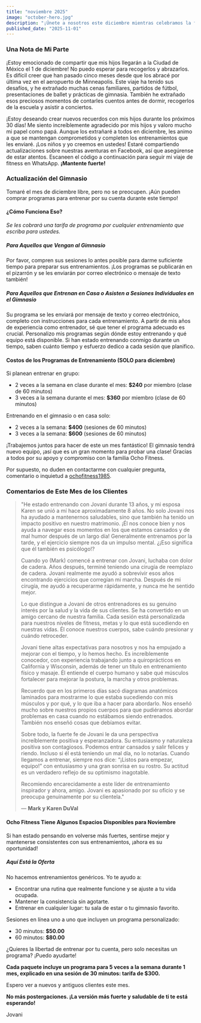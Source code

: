 ```yaml
---
title: "noviembre 2025"
image: "october-hero.jpg"
description: "¡Únete a nosotros este diciembre mientras celebramos la familia y el fitness! Estoy emocionado de compartir que mis hijos llegarán pronto a la Ciudad de México, y aunque tomaré un descanso del gimnasio este mes, estoy aquí para apoyar tu viaje de fitness con programas de entrenamiento personalizados. Ya sea que estés entrenando en casa o en el gimnasio, ¡mantengámonos comprometidos juntos! Además, escucha comentarios inspiradores de nuestros clientes y descubre nuevas oportunidades para fortalecer tu salud. No te lo pierdas—¡hagamos de este un mes fantástico!"
published_date: "2025-11-01"
---
```


### Una Nota de Mi Parte

¡Estoy emocionado de compartir que mis hijos llegarán a la Ciudad de México el 1 de diciembre! No puedo esperar para recogerlos y abrazarlos. Es difícil creer que han pasado cinco meses desde que los abracé por última vez en el aeropuerto de Minneapolis. Este viaje ha tenido sus desafíos, y he extrañado muchas cenas familiares, partidos de fútbol, presentaciones de ballet y prácticas de gimnasia. También he extrañado esos preciosos momentos de contarles cuentos antes de dormir, recogerlos de la escuela y asistir a conciertos.

¡Estoy deseando crear nuevos recuerdos con mis hijos durante los próximos 30 días! Me siento increíblemente agradecido por mis hijos y valoro mucho mi papel como papá. Aunque los extrañaré a todos en diciembre, les animo a que se mantengan comprometidos y completen los entrenamientos que les enviaré. ¡Los niños y yo creemos en ustedes! Estaré compartiendo actualizaciones sobre nuestras aventuras en Facebook, así que asegúrense de estar atentos. Escaneen el código a continuación para seguir mi viaje de fitness en WhatsApp. **¡Mantente fuerte!**

### Actualización del Gimnasio

Tomaré el mes de diciembre libre, pero no se preocupen. ¡Aún pueden comprar programas para entrenar por su cuenta durante este tiempo!

#### ¿Cómo Funciona Eso?

*Se les cobrará una tarifa de programa por cualquier entrenamiento que escriba para ustedes.*

##### Para Aquellos que Vengan al Gimnasio

Por favor, compren sus sesiones lo antes posible para darme suficiente tiempo para preparar sus entrenamientos. ¡Los programas se publicarán en el pizarrón y se les enviarán por correo electrónico o mensaje de texto también!

##### Para Aquellos que Entrenan en Casa o Asisten a Sesiones Individuales en el Gimnasio

Su programa se les enviará por mensaje de texto y correo electrónico, completo con instrucciones para cada entrenamiento. A partir de mis años de experiencia como entrenador, sé que tener el programa adecuado es crucial. Personalizo mis programas según dónde estoy entrenando y qué equipo está disponible. Si han estado entrenando conmigo durante un tiempo, saben cuánto tiempo y esfuerzo dedico a cada sesión que planifico.

#### Costos de los Programas de Entrenamiento (SOLO para diciembre)

Si planean entrenar en grupo:

-   2 veces a la semana en clase durante el mes: **$240** por miembro (clase de 60 minutos)
-   3 veces a la semana durante el mes: **$360** por miembro (clase de 60 minutos)

Entrenando en el gimnasio o en casa solo:

-   2 veces a la semana: **$400** (sesiones de 60 minutos)
-   3 veces a la semana: **$600** (sesiones de 60 minutos)

¡Trabajemos juntos para hacer de este un mes fantástico! El gimnasio tendrá nuevo equipo, ¡así que es un gran momento para probar una clase! Gracias a todos por su apoyo y compromiso con la familia Ocho Fitness.

Por supuesto, no duden en contactarme con cualquier pregunta, comentario o inquietud a [ochofitness1985](mailto:ochofitness1985@gmail.com).

### Comentarios de Este Mes de los Clientes

<blockquote>
"He estado entrenando con Jovani durante 13 años, y mi esposa Karen se unió a mí hace aproximadamente 8 años. No solo Jovani nos ha ayudado a mantenernos saludables, sino que también ha tenido un impacto positivo en nuestro matrimonio. ¡Él nos conoce bien y nos ayuda a navegar esos momentos en los que estamos cansados y de mal humor después de un largo día! Generalmente entrenamos por la tarde, y el ejercicio siempre nos da un impulso mental. ¿¡Eso significa que él también es psicólogo!?

Cuando yo (Mark) comencé a entrenar con Jovani, luchaba con dolor de cadera. Años después, terminé teniendo una cirugía de reemplazo de cadera. Jovani realmente me ayudó a sobrevivir esos años encontrando ejercicios que corregían mi marcha. Después de mi cirugía, me ayudó a recuperarme rápidamente, y nunca me he sentido mejor.

Lo que distingue a Jovani de otros entrenadores es su genuino interés por la salud y la vida de sus clientes. Se ha convertido en un amigo cercano de nuestra familia. Cada sesión está personalizada para nuestros niveles de fitness, metas y lo que está sucediendo en nuestras vidas. Él conoce nuestros cuerpos, sabe cuándo presionar y cuándo retroceder.

Jovani tiene altas expectativas para nosotros y nos ha empujado a mejorar con el tiempo, y lo hemos hecho. Es increíblemente conocedor, con experiencia trabajando junto a quiroprácticos en California y Wisconsin, además de tener un título en entrenamiento físico y masaje. Él entiende el cuerpo humano y sabe qué músculos fortalecer para mejorar la postura, la marcha y otros problemas.

Recuerdo que en los primeros días sacó diagramas anatómicos laminados para mostrarme lo que estaba sucediendo con mis músculos y por qué, y lo que iba a hacer para abordarlo. Nos enseñó mucho sobre nuestros propios cuerpos para que pudiéramos abordar problemas en casa cuando no estábamos siendo entrenados. También nos enseñó cosas que debíamos evitar.

Sobre todo, la fuerte fe de Jovani le da una perspectiva increíblemente positiva y esperanzadora. Su entusiasmo y naturaleza positiva son contagiosos. Podemos entrar cansados y salir felices y riendo. Incluso si él está teniendo un mal día, no lo notarías. Cuando llegamos a entrenar, siempre nos dice: “¡Listos para empezar, equipo!” con entusiasmo y una gran sonrisa en su rostro. Su actitud es un verdadero reflejo de su optimismo inagotable.

Recomiendo encarecidamente a este líder de entrenamiento inspirador y ahora, amigo. Jovani es apasionado por su oficio y se preocupa genuinamente por su clientela."
<footer>— <strong>Mark y Karen DuVal</strong></footer>
</blockquote>

#### Ocho Fitness Tiene Algunos Espacios Disponibles para Noviembre

Si han estado pensando en volverse más fuertes, sentirse mejor y mantenerse consistentes con sus entrenamientos, ¡ahora es su oportunidad!

##### Aquí Está la Oferta

No hacemos entrenamientos genéricos. Yo te ayudo a:

* Encontrar una rutina que realmente funcione y se ajuste a tu vida ocupada.
* Mantener la consistencia sin agotarte.
* Entrenar en cualquier lugar: tu sala de estar o tu gimnasio favorito.

Sesiones en línea uno a uno que incluyen un programa personalizado:

-   30 minutos: **$50.00**
-   60 minutos: **$80.00**

¿Quieres la libertad de entrenar por tu cuenta, pero solo necesitas un programa? ¡Puedo ayudarte!

**Cada paquete incluye un programa para 5 veces a la semana durante 1 mes, explicado en una sesión de 30 minutos: tarifa de $300.**

Espero ver a nuevos y antiguos clientes este mes.

**No más postergaciones. ¡La versión más fuerte y saludable de ti te está esperando!**

Jovani
